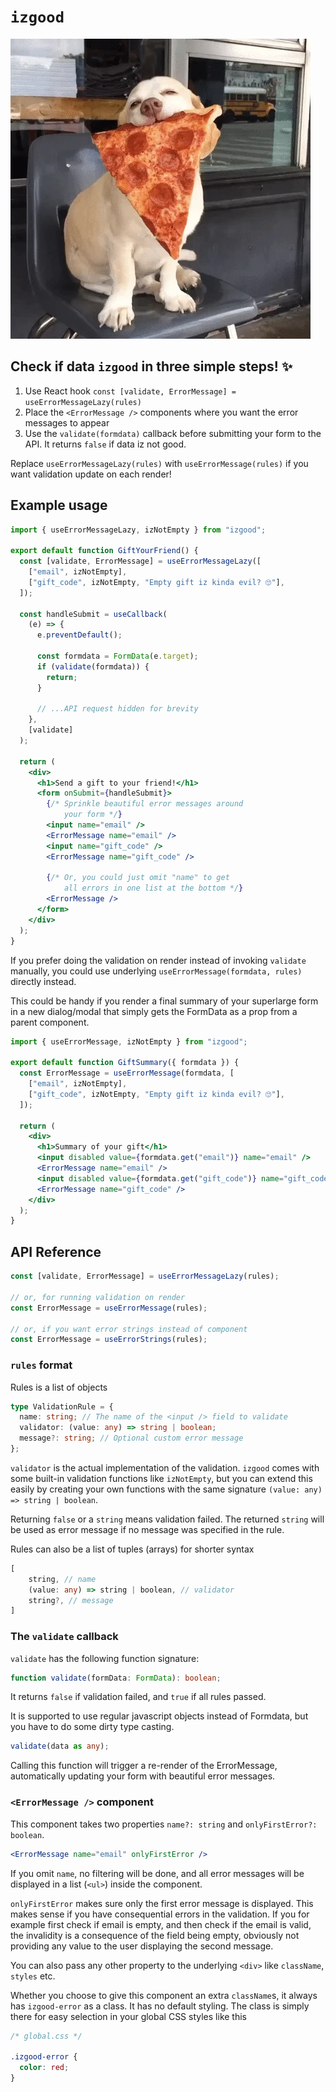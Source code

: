# `izgood`

![Dog approves](media/dog.webp)

## Check if data `izgood` in three simple steps! ✨

1. Use React hook `const [validate, ErrorMessage] = useErrorMessageLazy(rules)`
1. Place the `<ErrorMessage />` components where you want the error messages to appear
1. Use the `validate(formdata)` callback before submitting your form to the API. It returns `false` if data iz not good.

Replace `useErrorMessageLazy(rules)` with `useErrorMessage(rules)` if you want validation update on each render!

## Example usage

```jsx
import { useErrorMessageLazy, izNotEmpty } from "izgood";

export default function GiftYourFriend() {
  const [validate, ErrorMessage] = useErrorMessageLazy([
    ["email", izNotEmpty],
    ["gift_code", izNotEmpty, "Empty gift iz kinda evil? 🙄"],
  ]);

  const handleSubmit = useCallback(
    (e) => {
      e.preventDefault();

      const formdata = FormData(e.target);
      if (validate(formdata)) {
        return;
      }

      // ...API request hidden for brevity
    },
    [validate]
  );

  return (
    <div>
      <h1>Send a gift to your friend!</h1>
      <form onSubmit={handleSubmit}>
        {/* Sprinkle beautiful error messages around 
            your form */}
        <input name="email" />
        <ErrorMessage name="email" />
        <input name="gift_code" />
        <ErrorMessage name="gift_code" />

        {/* Or, you could just omit "name" to get 
            all errors in one list at the bottom */}
        <ErrorMessage />
      </form>
    </div>
  );
}
```

If you prefer doing the validation on render instead of invoking `validate` manually, you could use underlying `useErrorMessage(formdata, rules)` directly instead.

This could be handy if you render a final summary of your superlarge form in a new dialog/modal that simply gets the FormData as a prop from a parent component.

```jsx
import { useErrorMessage, izNotEmpty } from "izgood";

export default function GiftSummary({ formdata }) {
  const ErrorMessage = useErrorMessage(formdata, [
    ["email", izNotEmpty],
    ["gift_code", izNotEmpty, "Empty gift iz kinda evil? 🙄"],
  ]);

  return (
    <div>
      <h1>Summary of your gift</h1>
      <input disabled value={formdata.get("email")} name="email" />
      <ErrorMessage name="email" />
      <input disabled value={formdata.get("gift_code")} name="gift_code" />
      <ErrorMessage name="gift_code" />
    </div>
  );
}
```

## API Reference

```js
const [validate, ErrorMessage] = useErrorMessageLazy(rules);

// or, for running validation on render
const ErrorMessage = useErrorMessage(rules);

// or, if you want error strings instead of component
const ErrorMessage = useErrorStrings(rules);
```

### `rules` format

Rules is a list of objects

```ts
type ValidationRule = {
  name: string; // The name of the <input /> field to validate
  validator: (value: any) => string | boolean;
  message?: string; // Optional custom error message
};
```

`validator` is the actual implementation of the validation. `izgood` comes with some built-in validation functions like `izNotEmpty`, but you can extend this easily by creating your own functions with the same signature `(value: any) => string | boolean`.

Returning `false` or a `string` means validation failed. The returned `string` will be used as error message if no message was specified in the rule.

Rules can also be a list of tuples (arrays) for shorter syntax

```ts
[
    string, // name
    (value: any) => string | boolean, // validator
    string?, // message
]
```

### The `validate` callback

`validate` has the following function signature:

```ts
function validate(formData: FormData): boolean;
```

It returns `false` if validation failed, and `true` if all rules passed.

It is supported to use regular javascript objects instead of Formdata, but you have to do some dirty type casting.

```ts
validate(data as any);
```

Calling this function will trigger a re-render of the ErrorMessage, automatically updating your form with beautiful error messages.

### `<ErrorMessage />` component

This component takes two properties `name?: string` and `onlyFirstError?: boolean`.

```jsx
<ErrorMessage name="email" onlyFirstError />
```

If you omit `name`, no filtering will be done, and all error messages will be displayed in a list (`<ul>`) inside the component.

`onlyFirstError` makes sure only the first error message is displayed. This makes sense if you have consequential errors in the validation. If you for example first check if email is empty, and then check if the email is valid, the invalidity is a consequence of the field being empty, obviously not providing any value to the user displaying the second message.

You can also pass any other property to the underlying `<div>` like `className`, `styles` etc.

Whether you choose to give this component an extra `className`s, it always has `izgood-error` as a class. It has no default styling. The class is simply there for easy selection in your global CSS styles like this

```css
/* global.css */

.izgood-error {
  color: red;
}
```
